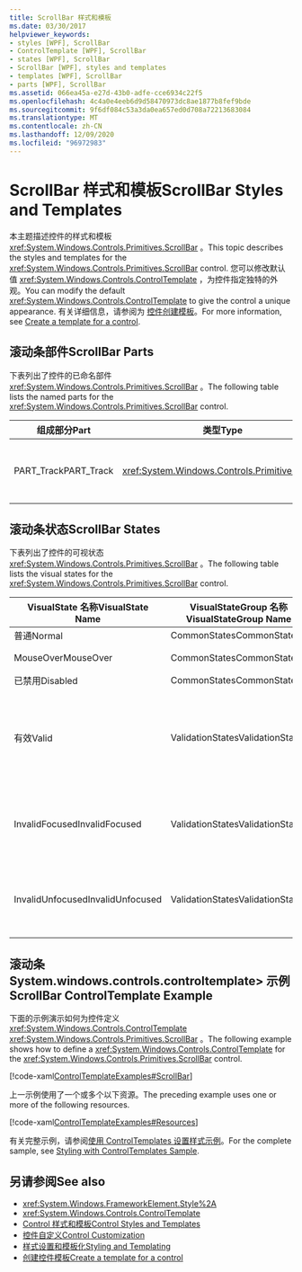 ```yaml
---
title: ScrollBar 样式和模板
ms.date: 03/30/2017
helpviewer_keywords:
- styles [WPF], ScrollBar
- ControlTemplate [WPF], ScrollBar
- states [WPF], ScrollBar
- ScrollBar [WPF], styles and templates
- templates [WPF], ScrollBar
- parts [WPF], ScrollBar
ms.assetid: 066ea45a-e27d-43b0-adfe-cce6934c22f5
ms.openlocfilehash: 4c4a0e4eeb6d9d58470973dc8ae1877b8fef9bde
ms.sourcegitcommit: 9f6df084c53a3da0ea657ed0d708a72213683084
ms.translationtype: MT
ms.contentlocale: zh-CN
ms.lasthandoff: 12/09/2020
ms.locfileid: "96972983"
---
```

# <a name="scrollbar-styles-and-templates"></a><span data-ttu-id="fd5ca-102">ScrollBar 样式和模板</span><span class="sxs-lookup"><span data-stu-id="fd5ca-102">ScrollBar Styles and Templates</span></span>
<span data-ttu-id="fd5ca-103">本主题描述控件的样式和模板 <xref:System.Windows.Controls.Primitives.ScrollBar> 。</span><span class="sxs-lookup"><span data-stu-id="fd5ca-103">This topic describes the styles and templates for the <xref:System.Windows.Controls.Primitives.ScrollBar> control.</span></span> <span data-ttu-id="fd5ca-104">您可以修改默认值 <xref:System.Windows.Controls.ControlTemplate> ，为控件指定独特的外观。</span><span class="sxs-lookup"><span data-stu-id="fd5ca-104">You can modify the default <xref:System.Windows.Controls.ControlTemplate> to give the control a unique appearance.</span></span> <span data-ttu-id="fd5ca-105">有关详细信息，请参阅为 [控件创建模板](/dotnet/desktop-wpf/themes/how-to-create-apply-template)。</span><span class="sxs-lookup"><span data-stu-id="fd5ca-105">For more information, see [Create a template for a control](/dotnet/desktop-wpf/themes/how-to-create-apply-template).</span></span>  
  
## <a name="scrollbar-parts"></a><span data-ttu-id="fd5ca-106">滚动条部件</span><span class="sxs-lookup"><span data-stu-id="fd5ca-106">ScrollBar Parts</span></span>  
 <span data-ttu-id="fd5ca-107">下表列出了控件的已命名部件 <xref:System.Windows.Controls.Primitives.ScrollBar> 。</span><span class="sxs-lookup"><span data-stu-id="fd5ca-107">The following table lists the named parts for the <xref:System.Windows.Controls.Primitives.ScrollBar> control.</span></span>  
  
|<span data-ttu-id="fd5ca-108">组成部分</span><span class="sxs-lookup"><span data-stu-id="fd5ca-108">Part</span></span>|<span data-ttu-id="fd5ca-109">类型</span><span class="sxs-lookup"><span data-stu-id="fd5ca-109">Type</span></span>|<span data-ttu-id="fd5ca-110">描述</span><span class="sxs-lookup"><span data-stu-id="fd5ca-110">Description</span></span>|  
|-|-|-|  
|<span data-ttu-id="fd5ca-111">PART_Track</span><span class="sxs-lookup"><span data-stu-id="fd5ca-111">PART_Track</span></span>|<xref:System.Windows.Controls.Primitives.Track>|<span data-ttu-id="fd5ca-112">指示的位置的元素的容器 <xref:System.Windows.Controls.Primitives.ScrollBar> 。</span><span class="sxs-lookup"><span data-stu-id="fd5ca-112">The container for the element that indicates the position of the <xref:System.Windows.Controls.Primitives.ScrollBar>.</span></span>|  
  
## <a name="scrollbar-states"></a><span data-ttu-id="fd5ca-113">滚动条状态</span><span class="sxs-lookup"><span data-stu-id="fd5ca-113">ScrollBar States</span></span>  
 <span data-ttu-id="fd5ca-114">下表列出了控件的可视状态 <xref:System.Windows.Controls.Primitives.ScrollBar> 。</span><span class="sxs-lookup"><span data-stu-id="fd5ca-114">The following table lists the visual states for the <xref:System.Windows.Controls.Primitives.ScrollBar> control.</span></span>  
  
|<span data-ttu-id="fd5ca-115">VisualState 名称</span><span class="sxs-lookup"><span data-stu-id="fd5ca-115">VisualState Name</span></span>|<span data-ttu-id="fd5ca-116">VisualStateGroup 名称</span><span class="sxs-lookup"><span data-stu-id="fd5ca-116">VisualStateGroup Name</span></span>|<span data-ttu-id="fd5ca-117">描述</span><span class="sxs-lookup"><span data-stu-id="fd5ca-117">Description</span></span>|  
|----------------------|---------------------------|-----------------|  
|<span data-ttu-id="fd5ca-118">普通</span><span class="sxs-lookup"><span data-stu-id="fd5ca-118">Normal</span></span>|<span data-ttu-id="fd5ca-119">CommonStates</span><span class="sxs-lookup"><span data-stu-id="fd5ca-119">CommonStates</span></span>|<span data-ttu-id="fd5ca-120">默认状态。</span><span class="sxs-lookup"><span data-stu-id="fd5ca-120">The default state.</span></span>|  
|<span data-ttu-id="fd5ca-121">MouseOver</span><span class="sxs-lookup"><span data-stu-id="fd5ca-121">MouseOver</span></span>|<span data-ttu-id="fd5ca-122">CommonStates</span><span class="sxs-lookup"><span data-stu-id="fd5ca-122">CommonStates</span></span>|<span data-ttu-id="fd5ca-123">鼠标指针悬停在控件上方。</span><span class="sxs-lookup"><span data-stu-id="fd5ca-123">The mouse pointer is positioned over the control.</span></span>|  
|<span data-ttu-id="fd5ca-124">已禁用</span><span class="sxs-lookup"><span data-stu-id="fd5ca-124">Disabled</span></span>|<span data-ttu-id="fd5ca-125">CommonStates</span><span class="sxs-lookup"><span data-stu-id="fd5ca-125">CommonStates</span></span>|<span data-ttu-id="fd5ca-126">已禁用控件。</span><span class="sxs-lookup"><span data-stu-id="fd5ca-126">The control is disabled.</span></span>|  
|<span data-ttu-id="fd5ca-127">有效</span><span class="sxs-lookup"><span data-stu-id="fd5ca-127">Valid</span></span>|<span data-ttu-id="fd5ca-128">ValidationStates</span><span class="sxs-lookup"><span data-stu-id="fd5ca-128">ValidationStates</span></span>|<span data-ttu-id="fd5ca-129">控件使用 <xref:System.Windows.Controls.Validation> 类， <xref:System.Windows.Controls.Validation.HasError%2A?displayProperty=nameWithType> 附加属性为 `false` 。</span><span class="sxs-lookup"><span data-stu-id="fd5ca-129">The control uses the <xref:System.Windows.Controls.Validation> class and the <xref:System.Windows.Controls.Validation.HasError%2A?displayProperty=nameWithType> attached property is `false`.</span></span>|  
|<span data-ttu-id="fd5ca-130">InvalidFocused</span><span class="sxs-lookup"><span data-stu-id="fd5ca-130">InvalidFocused</span></span>|<span data-ttu-id="fd5ca-131">ValidationStates</span><span class="sxs-lookup"><span data-stu-id="fd5ca-131">ValidationStates</span></span>|<span data-ttu-id="fd5ca-132"><xref:System.Windows.Controls.Validation.HasError%2A?displayProperty=nameWithType>附加属性为 `true` ，并且控件具有焦点。</span><span class="sxs-lookup"><span data-stu-id="fd5ca-132">The <xref:System.Windows.Controls.Validation.HasError%2A?displayProperty=nameWithType> attached property is `true` and the control has focus.</span></span>|  
|<span data-ttu-id="fd5ca-133">InvalidUnfocused</span><span class="sxs-lookup"><span data-stu-id="fd5ca-133">InvalidUnfocused</span></span>|<span data-ttu-id="fd5ca-134">ValidationStates</span><span class="sxs-lookup"><span data-stu-id="fd5ca-134">ValidationStates</span></span>|<span data-ttu-id="fd5ca-135"><xref:System.Windows.Controls.Validation.HasError%2A?displayProperty=nameWithType>附加的属性为 `true` ，并且该控件没有焦点。</span><span class="sxs-lookup"><span data-stu-id="fd5ca-135">The <xref:System.Windows.Controls.Validation.HasError%2A?displayProperty=nameWithType> attached property is `true` and the control does not have focus.</span></span>|  
  
## <a name="scrollbar-controltemplate-example"></a><span data-ttu-id="fd5ca-136">滚动条 System.windows.controls.controltemplate> 示例</span><span class="sxs-lookup"><span data-stu-id="fd5ca-136">ScrollBar ControlTemplate Example</span></span>  
 <span data-ttu-id="fd5ca-137">下面的示例演示如何为控件定义 <xref:System.Windows.Controls.ControlTemplate> <xref:System.Windows.Controls.Primitives.ScrollBar> 。</span><span class="sxs-lookup"><span data-stu-id="fd5ca-137">The following example shows how to define a <xref:System.Windows.Controls.ControlTemplate> for the <xref:System.Windows.Controls.Primitives.ScrollBar> control.</span></span>  
  
 [!code-xaml[ControlTemplateExamples#ScrollBar](~/samples/snippets/csharp/VS_Snippets_Wpf/ControlTemplateExamples/CS/resources/scrollbar.xaml#scrollbar)]  
  
 <span data-ttu-id="fd5ca-138">上一示例使用了一个或多个以下资源。</span><span class="sxs-lookup"><span data-stu-id="fd5ca-138">The preceding example uses one or more of the following resources.</span></span>  
  
 [!code-xaml[ControlTemplateExamples#Resources](~/samples/snippets/csharp/VS_Snippets_Wpf/ControlTemplateExamples/CS/resources/shared.xaml#resources)]  
  
 <span data-ttu-id="fd5ca-139">有关完整示例，请参阅[使用 ControlTemplates 设置样式示例](https://github.com/Microsoft/WPF-Samples/tree/master/Styles%20&%20Templates/IntroToStylingAndTemplating)。</span><span class="sxs-lookup"><span data-stu-id="fd5ca-139">For the complete sample, see [Styling with ControlTemplates Sample](https://github.com/Microsoft/WPF-Samples/tree/master/Styles%20&%20Templates/IntroToStylingAndTemplating).</span></span>  
  
## <a name="see-also"></a><span data-ttu-id="fd5ca-140">另请参阅</span><span class="sxs-lookup"><span data-stu-id="fd5ca-140">See also</span></span>

- <xref:System.Windows.FrameworkElement.Style%2A>
- <xref:System.Windows.Controls.ControlTemplate>
- [<span data-ttu-id="fd5ca-141">Control 样式和模板</span><span class="sxs-lookup"><span data-stu-id="fd5ca-141">Control Styles and Templates</span></span>](control-styles-and-templates.md)
- [<span data-ttu-id="fd5ca-142">控件自定义</span><span class="sxs-lookup"><span data-stu-id="fd5ca-142">Control Customization</span></span>](control-customization.md)
- [<span data-ttu-id="fd5ca-143">样式设置和模板化</span><span class="sxs-lookup"><span data-stu-id="fd5ca-143">Styling and Templating</span></span>](/dotnet/desktop-wpf/fundamentals/styles-templates-overview)
- [<span data-ttu-id="fd5ca-144">创建控件模板</span><span class="sxs-lookup"><span data-stu-id="fd5ca-144">Create a template for a control</span></span>](/dotnet/desktop-wpf/themes/how-to-create-apply-template)
